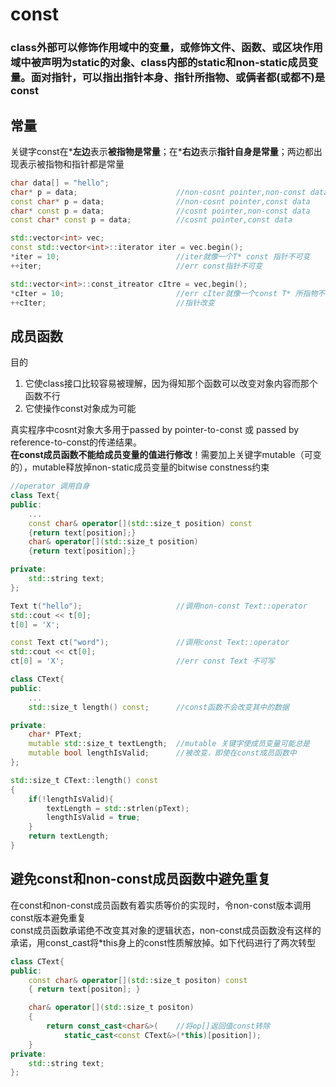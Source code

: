# const

### class外部可以修饰作用域中的变量，或修饰文件、函数、或区块作用域中被声明为static的对象、class内部的static和non-static成员变量。面对指针，可以指出指针本身、指针所指物、或俩者都(或都不)是const

## 常量
关键字const在\***左边**表示**被指物是常量**；在\***右边**表示**指针自身是常量**；两边都出现表示被指物和指针都是常量

```cpp
char data[] = "hello";
char* p = data;                      //non-cosnt pointer,non-const data
const char* p = data;                //non-cosnt pointer,const data
char* const p = data;                //cosnt pointer,non-const data
const char* const p = data;          //cosnt pointer,const data

std::vector<int> vec;
const std::vector<int>::iterator iter = vec.begin();
*iter = 10;                          //iter就像一个T* const 指针不可变
++iter;                              //err const指针不可变

std::vector<int>::const_itreator cItre = vec,begin();
*cIter = 10;                         //err cIter就像一个const T* 所指物不变
++cIter;                             //指针改变
```

## 成员函数
目的
1. 它使class接口比较容易被理解，因为得知那个函数可以改变对象内容而那个函数不行  
2. 它使操作const对象成为可能

真实程序中cosnt对象大多用于passed by pointer-to-const 或 passed by reference-to-const的传递结果。  
**在const成员函数不能给成员变量的值进行修改**！需要加上关键字mutable（可变的），mutable释放掉non-static成员变量的bitwise constness约束

~~~cpp
//operator 调用自身
class Text{
public:
    ...
    const char& operator[](std::size_t position) const
    {return text[position];}
    char& operator[](std::size_t position)
    {return text[position];}

private:
    std::string text;
};

Text t("hello");                     //调用non-const Text::operator
std::cout << t[0];
t[0] = 'X';

const Text ct("word");               //调用const Text::operator
std::cout << ct[0];
ct[0] = 'X';                         //err const Text 不可写

class CText{
public:
    ...
    std::size_t length() const;      //const函数不会改变其中的数据

private:
    char* PText;
    mutable std::size_t textLength;  //mutable 关键字使成员变量可能总是
    mutable bool lengthIsValid;      //被改变，即使在const成员函数中
};

std::size_t CText::length() const
{
    if(!lengthIsValid){
        textLength = std::strlen(pText);
        lengthIsValid = true;
    }
    return textLength;
}
~~~

## 避免const和non-const成员函数中避免重复
在const和non-const成员函数有着实质等价的实现时，令non-const版本调用const版本避免重复  
const成员函数承诺绝不改变其对象的逻辑状态，non-const成员函数没有这样的承诺，用const_cast将*this身上的const性质解放掉。如下代码进行了两次转型

~~~cpp
class CText{
public:
    const char& operator[](std::size_t positon) const
    { return text[positon]; }

    char& operator[](std::size_t positon)
    {
        return const_cast<char&>(    //将op[]返回值const转除
            static_cast<const CText&>(*this)[position]);
    }
private:
    std::string text;
};
~~~
